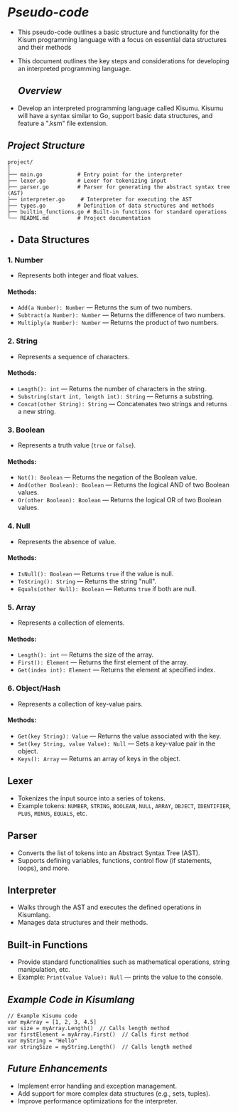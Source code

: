 # _*Pseudo-code*_

- This pseudo-code outlines a basic structure and functionality for the Kisum programming language with a focus on essential data structures and their methods
- This document outlines the key steps and considerations for developing an interpreted programming language.

  ## _*Overview*_

- Develop an interpreted programming language called Kisumu. Kisumu will have a syntax similar to Go, support basic data structures, and feature a ".ksm" file extension.

## _*Project Structure*_

```
project/
│
├── main.go           # Entry point for the interpreter
├── lexer.go          # Lexer for tokenizing input
├── parser.go         # Parser for generating the abstract syntax tree (AST)
├── interpreter.go     # Interpreter for executing the AST
├── types.go          # Definition of data structures and methods
├── builtin_functions.go # Built-in functions for standard operations
└── README.md         # Project documentation
```

- ## Data Structures

### 1. Number
- Represents both integer and float values.

#### Methods:
- `Add(a Number): Number` — Returns the sum of two numbers.
- `Subtract(a Number): Number` — Returns the difference of two numbers.
- `Multiply(a Number): Number` — Returns the product of two numbers.

### 2. String
- Represents a sequence of characters.

#### Methods:
- `Length(): int` — Returns the number of characters in the string.
- `Substring(start int, length int): String` — Returns a substring.
- `Concat(other String): String` — Concatenates two strings and returns a new string.

### 3. Boolean
- Represents a truth value (`true` or `false`).

#### Methods:
- `Not(): Boolean` — Returns the negation of the Boolean value.
- `And(other Boolean): Boolean` — Returns the logical AND of two Boolean values.
- `Or(other Boolean): Boolean` — Returns the logical OR of two Boolean values.

### 4. Null
- Represents the absence of value.

#### Methods:
- `IsNull(): Boolean` — Returns `true` if the value is null.
- `ToString(): String` — Returns the string "null".
- `Equals(other Null): Boolean` — Returns `true` if both are null.

### 5. Array
- Represents a collection of elements.

#### Methods:
- `Length(): int` — Returns the size of the array.
- `First(): Element` — Returns the first element of the array.
- `Get(index int): Element` — Returns the element at specified index.

### 6. Object/Hash
- Represents a collection of key-value pairs.

#### Methods:
- `Get(key String): Value` — Returns the value associated with the key.
- `Set(key String, value Value): Null` — Sets a key-value pair in the object.
- `Keys(): Array` — Returns an array of keys in the object.

## Lexer
- Tokenizes the input source into a series of tokens.
- Example tokens: `NUMBER`, `STRING`, `BOOLEAN`, `NULL`, `ARRAY`, `OBJECT`, `IDENTIFIER`, `PLUS`, `MINUS`, `EQUALS`, etc.

## Parser
- Converts the list of tokens into an Abstract Syntax Tree (AST).
- Supports defining variables, functions, control flow (if statements, loops), and more.

## Interpreter
- Walks through the AST and executes the defined operations in Kisumlang.
- Manages data structures and their methods.

## Built-in Functions
- Provide standard functionalities such as mathematical operations, string manipulation, etc.
- Example: `Print(value Value): Null` — prints the value to the console.

## _*Example Code in Kisumlang*_

```ksm
// Example Kisumu code
var myArray = [1, 2, 3, 4.5]
var size = myArray.Length()  // Calls length method
var firstElement = myArray.First()  // Calls first method
var myString = "Hello"
var stringSize = myString.Length()  // Calls length method
```

## _*Future Enhancements*_

-  Implement error handling and exception management.
-  Add support for more complex data structures (e.g., sets, tuples).
- Improve performance optimizations for the interpreter.
  
